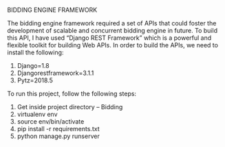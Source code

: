 BIDDING ENGINE FRAMEWORK 
 
The bidding engine framework required a set of APIs that could foster the development of scalable and concurrent bidding engine in future. To build this API, I have used “Django REST Framework” which is a powerful and flexible toolkit for building Web APIs. In order to build the APIs, we need to install the following: 
1. Django=1.8 
2. Djangorestframework=3.1.1 
3. Pytz=2018.5 
 
To run this project, follow the following steps: 
 
1. Get inside project directory – Bidding 
2. virtualenv env 
3. source env/bin/activate 
4. pip install -r requirements.txt 
5. python manage.py runserver 
 
 

